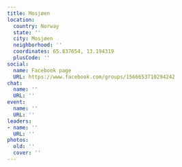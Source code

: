 ```yaml
---
title: Mosjøen
location:
  country: Norway
  state: ''
  city: Mosjøen
  neighborhood: ''
  coordinates: 65.837654, 13.194319
  plusCode: ''
social:
  name: Facebook page
  URL: https://www.facebook.com/groups/1566653710294242
chat:
  name: ''
  URL: ''
event:
  name: ''
  URL: ''
leaders:
- name: ''
  URL: ''
photos:
  old: ''
  cover: ''
---
```

